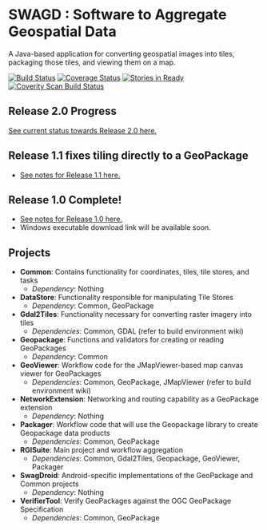 SWAGD : Software to Aggregate Geospatial Data
===============

A Java-based application for converting geospatial images into tiles, packaging those tiles, and viewing them on a map.

[![Build Status](https://magnum.travis-ci.com/GitHubRGI/swagd.svg?token=sMDZhk629WtJNL1nWEEK&branch=master)](https://magnum.travis-ci.com/GitHubRGI/swagd)
[![Coverage Status](https://coveralls.io/repos/GitHubRGI/swagd/badge.svg?branch=master)](https://coveralls.io/r/GitHubRGI/swagd?branch=master)
[![Stories in Ready](https://badge.waffle.io/GitHubRGI/swagd.png?label=ready&title=Ready)](https://waffle.io/GitHubRGI/swagd)
[![Coverity Scan Build Status](https://scan.coverity.com/projects/3993/badge.svg)](https://scan.coverity.com/projects/3993)

## Release 2.0 Progress
[See current status towards Release 2.0 here.](https://github.com/GitHubRGI/swagd/milestones/Release%202.0)

## Release 1.1 fixes tiling directly to a GeoPackage
* [See notes for Release 1.1 here.](https://github.com/GitHubRGI/swagd/releases/tag/v1.1)

## Release 1.0 Complete!
* [See notes for Release 1.0 here.](https://github.com/GitHubRGI/swagd/releases/tag/v1.0)
* Windows executable download link will be available soon.

## Projects
* __Common__: Contains functionality for coordinates, tiles, tile stores, and tasks
  * _Dependency_: Nothing
* __DataStore__: Functionality responsible for manipulating Tile Stores
  * _Dependency_: Common, GeoPackage
* __Gdal2Tiles__: Functionality necessary for converting raster imagery into tiles
  * _Dependencies_: Common, GDAL (refer to build environment wiki)
* __Geopackage__: Functions and validators for creating or reading GeoPackages
  * _Dependency_: Common
* __GeoViewer__: Workflow code for the JMapViewer-based map canvas viewer for GeoPackages
  * _Dependencies_: Common, GeoPackage, JMapViewer (refer to build environment wiki)
* __NetworkExtension__: Networking and routing capability as a GeoPackage extension
  * _Dependency_: Nothing
* __Packager__: Workflow code that will use the Geopackage library to create Geopackage data products
  * _Dependencies_: Common, GeoPackage
* __RGISuite__: Main project and workflow aggregation
  * _Dependencies_: Common, Gdal2Tiles, Geopackage, GeoViewer, Packager
* __SwagDroid__: Android-specific implementations of the GeoPackage and Common projects
  * _Dependency_: Nothing
* __VerifierTool__: Verify GeoPackages against the OGC GeoPackage Specification
  * _Dependencies_: Common, GeoPackage

